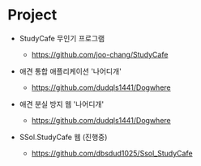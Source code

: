 # Project

* StudyCafe 무인기 프로그램
    * https://github.com/joo-chang/StudyCafe

* 애견 통합 애플리케이션 '나어디개'
    * https://github.com/dudqls1441/Dogwhere

* 애견 분실 방지 웹 '나어디개'
    * https://github.com/dudqls1441/Dogwhere

* SSol.StudyCafe 웹 (진행중)
    * https://github.com/dbsdud1025/Ssol_StudyCafe


